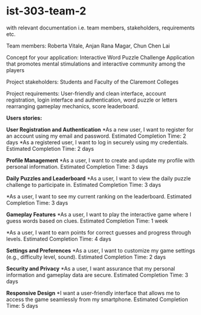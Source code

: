 # ist-303-team-2
with relevant documentation i.e. team members, stakeholders, requirements etc.

Team members: Roberta Vitale, Anjan Rana Magar, Chun Chen Lai

Concept for your application: Interactive Word Puzzle Challenge Application that promotes mental stimulations and interactive community among the players

Project stakeholders: Students and Faculty of the Claremont Colleges

Project requirements: User-friendly and clean interface, account registration, login interface and authentication, word puzzle or letters rearranging gameplay mechanics, score leaderboard.

**Users stories:**

**User Registration and Authentication**
*As a new user, I want to register for an account using my email and password.
Estimated Completion Time: 2 days
*As a registered user, I want to log in securely using my credentials.
Estimated Completion Time: 2 days

**Profile Management**
*As a user, I want to create and update my profile with personal information.
Estimated Completion Time: 3 days

**Daily Puzzles and Leaderboard**
*As a user, I want to view the daily puzzle challenge to participate in.
Estimated Completion Time: 3 days

*As a user, I want to see my current ranking on the leaderboard.
Estimated Completion Time: 3 days

**Gameplay Features**
*As a user, I want to play the interactive game where I guess words based on clues.
Estimated Completion Time: 1 week

*As a user, I want to earn points for correct guesses and progress through levels.
Estimated Completion Time: 4 days

**Settings and Preferences**
*As a user, I want to customize my game settings (e.g., difficulty level, sound).
Estimated Completion Time: 2 days

**Security and Privacy**
*As a user, I want assurance that my personal information and gameplay data are secure.
Estimated Completion Time: 3 days

**Responsive Design**
*I want a user-friendly interface that allows me to access the game seamlessly from my smartphone.
Estimated Completion Time: 5 days
